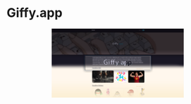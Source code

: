 # Giffy.app
<p align="center" width="300">
   <img align="center" width="300" src="https://github.com/Sebasssssss/Giffy.app/blob/master/public/Main.png?raw=true" />
</p>
